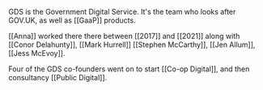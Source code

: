 ---
---

GDS is the Government Digital Service. It's the team who looks after GOV.UK, as well as [[GaaP]] products.

[[Anna]] worked there there between [[2017]] and [[2021]] along with [[Conor Delahunty]], [[Mark Hurrell]] [[Stephen McCarthy]], [[Jen Allum]], [[Jess McEvoy]].

Four of the GDS co-founders went on to start [[Co-op Digital]], and then consultancy [[Public Digital]].